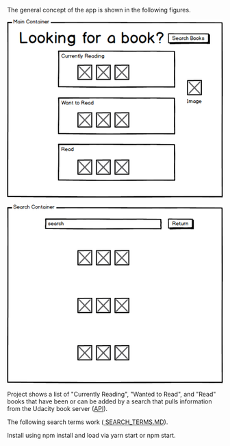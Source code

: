 The general concept of the app is shown in the following figures.

![alt text](./Page1.png)

![alt text](./Page2.png)

Project shows a list of "Currently Reading", "Wanted to Read", and "Read" books that have been or can be added by a search that pulls information from the Udacity book server (<a href="https://reactnd-books-api.udacity.com" targe="\_new">API</a>).

The following search terms work (<a href="https://github.com/udacity/reactnd-project-myreads-starter/blob/master/SEARCH_TERMS.md" target="\_new"> SEARCH_TERMS.MD</a>).

Install using npm install and load via yarn start or npm start.
